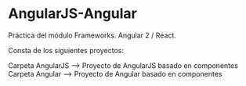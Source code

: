 # AngularJS-Angular

Práctica del módulo Frameworks. Angular 2 / React.

Consta de los siguientes proyectos:

Carpeta AngularJS --> Proyecto de AngularJS basado en componentes
Carpeta Angular --> Proyecto de Angular basado en componentes
